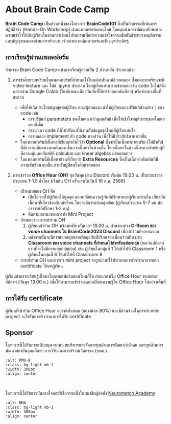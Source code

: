 # About Brain Code Camp

**Brain Code Camp** เป็นส่วนหนึ่งของโครงการ **BrainCode101** ซึ่งเป็นกิจกรรมที่เน้นการปฏิบัติจริง (Hands-On Workshop) ผ่านแพลตฟอร์มออนไลน์ โดยมุ่งเน้นการพัฒนาทักษะและความเข้าใจให้กับผู้เรียนในด้านการเขียนโปรแกรมเพื่อทำความเข้าใจความสัมพันธ์ระหว่างพฤติกรรมและสัญญาณสมองผ่านการสร้างแบบจำลองทางคณิตศาสตร์และปัญญาประดิษฐ์

## การเรียนรู้ผ่านแพลตฟอร์ม

กิจกรรม Brain Code Camp แบ่งการเรียนรู้ออกเป็น 2 ส่วนหลัก ประกอบด้วย

1. การเข้าศึกษาบทเรียนในแพลตฟอร์มที่กำหนดไว้ในแต่ละสัปดาห์ด้วยตนเอง ซึ่งแต่ละบทเรียนจะมี video lecture และ ไฟล์ .ipynb ประกอบ โดยผู้เรียนสามารถเข้าทดลองรัน code ในไฟล์ดังกล่าวผ่าน Google Colab (ในลักษณะเดียวกันกับที่ใช้ทำข้อสอบคัดเลือก) หรือช่องทางอื่นที่สะดวก

   - เพื่อให้เกิดประโยชน์สูงสุดต่อผู้เรียน คณะผู้สอนแนะนำให้ผู้เรียนลองปรับแก้ส่วนต่าง ๆ ของ code เช่น
     - การปรับแก้ parameters ของโมเดล แล้วดูผลลัพธ์ เพื่อให้เข้าใจพฤติกรรมของโมเดลมากยิ่งขึ้น
     - การนำเอา code ที่มีไปปรับแก้ใช้งานกับข้อมูลชุดใหม่ที่ผู้เรียนสนใจ
     - การทดลอง implement ตัว code บางส่วน เพื่อให้มีประสิทธิภาพมากขึ้น
   - ในแพลตฟอร์มมีเนื้อหาที่เขียนกำกับไว้ว่า **Optional** ซึ่งจะเป็นเนื้อหาภาคเสริม (ไม่บังคับ) ที่มีรายละเอียดทางเทคนิคมากขึ้นกว่าเนื้อหาในส่วนอื่น โดยเนื้อหาในส่วนนี้เหมาะสำหรับผู้ที่มีความคุ้นเคยกับสถิติ calculus และ linear algebra มาพอสมควร
   - ในแพลตฟอร์มนี้มีเนื้อหาส่วนที่เรียกว่า **Extra Resources** ซึ่งเป็นเนื้อหาเพิ่มเติมที่มีความซับซ้อนมากขึ้น สำหรับผู้ที่สนใจศึกษาต่อยอด

2. การเข้าร่วม **Office Hour (OH)** ทุกวันพุธ ผ่าน Discord เริ่มต้น 19.00 น. เป็นระยะเวลาประมาณ 1-1.5 ชั่วโมง (เริ่มต้น OH ครั้งแรกในวันที่ 16 ส.ค. 2566)
   - เป้าหมายของ OH คือ
     - เปิดโอกาสให้ผู้เรียนได้พูดคุย แลกเปลี่ยนความรู้กับที่ปรึกษาและผู้เรียนท่านอื่น เกี่ยวกับเนื้อหาที่เกี่ยวข้องกับบทเรียน โดยจะมีการแบ่งกลุ่มย่อย (ผู้เรียนประมาณ 5-7 คน ต่ออาจารย์ที่ปรึกษา 1-2 คน)
     - ติดตามสถานะของการทำ Mini Project
   - ลักษณะของการเข้าร่วม OH
     1. ผู้เรียนเข้าร่วม​ OH พร้อมเพรียงกันเวลา 19.00 น. ผ่านช่องทาง **C-Room ของ voice channels ใน BrainCode2023 Discord** เพื่อเข้าร่วมกิจกรรมรวม
     2. หลังจากนั้นจะมีการแยกกลุ่มย่อยเพื่อคุยกับที่ปรึกษาละเพื่อนร่วมทีม ผ่าน **Classroom ของ voice channels ที่กำหนดไว้สำหรับแต่ละกลุ่ม** (ยกเว้นสัปดาห์แรกที่จะไม่มีการแยกกลุ่มย่อย) เช่น ผู้เรียนในกลุ่มที่ 1 ให้เข้าไปที่ Classroom 1 หรือ ผู้เรียนในกลุ่มที่ 8 ให้เข้าไปที่ Classroom 8
   - การเข้าร่วม OH และการทำ mini project จะถูกนำมาใช้ประกอบการพิจารณาการออก certificate ให้แก่ผู้เรียน

ผู้เรียนสามารถเรียนรู้เนื้อหาในแพลตฟอร์มตอนไหนก็ได้ ก่อนเวลาเริ่ม Office Hour ของแต่ละสัปดาห์ (วันพุธ 19.00 น.) เพื่อให้สามารถเข้าร่วมแลกเปลี่ยนความรู้ใน Office Hour ได้อย่างเต็มที่

## การได้รับ certificate

ผู้เรียนที่เข้าร่วม Office Hour อย่างสม่ำเสมอ (อย่างน้อย 80%) และมีส่วนร่วมในการทำ mini project จะได้รับการพิจารณาการได้รับ certificate

## Sponsor

โครงการนี้ได้รับการสนับสนุนจากหน่วยบริหารและจัดการทุนด้านการพัฒนากำลังคน และทุนด้านการพัฒนาสถาบันอุดมศึกษา การวิจัยและการสร้างนวัตกรรม (บพค.)

```{image} assets/images/pmub.png
:alt: PMU-B
:class: bg-light mb-1
:width: 300px
:align: center
```

<br>

โครงการนี้ได้รับแรงบันดาลใจและริเริ่มจากหนึ่งในสมาชิกผู้ก่อตั้ง [Neuromatch Academy](https://compneuro.neuromatch.io/)

```{image} assets/images/nma-logo-square-4xp.png
:alt: NMA
:class: bg-light mb-1
:width: 300px
:align: center
```

